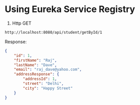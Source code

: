 # Using Eureka Service Registry

1) Http GET

```
http://localhost:8080/api/student/getById/1
```

Response:

```json
{
    "id": 1,
    "firstName": "Raj",
    "lastName": "Dave",
    "email": "raj_dave@yahoo.com",
    "addressResponse": {
        "addressId": 1,
        "street": "Delhi",
        "city": "Happy Street"
    }
}
```
